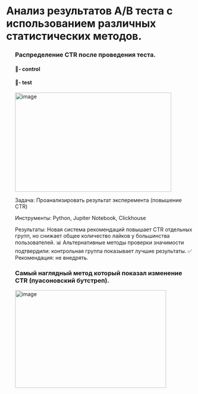 # Анализ результатов A/B теста с использованием различных статистических методов.

<ol>

### Распределение CTR после проведения теста.
#### 🔴- control
#### 🔵- test
<img width="420" height="267" alt="image" src="https://github.com/user-attachments/assets/0f9c365d-e1f0-47df-8c25-6e89e189a7f7" />

<p> Задача: Проанализировать результат эксперемента (повышение CTR) </p>
<p> Инструменты: Python, Jupiter Notebook, Clickhouse </p>
<p> Результаты: Новая система рекомендаций повышает CTR отдельных групп, но снижает общее количество лайков у большинства пользователей.
📊 Альтернативные методы проверки значимости подтвердили: контрольная группа показывает лучшие результаты.
✅ Рекомендация: не внедрять. </p>

### Самый наглядный метод который показал изменение CTR (пуасоновский бутстреп).
<img width="406" height="263" alt="image" src="https://github.com/user-attachments/assets/b261dfde-e42a-427c-be0f-a913fdf01aa4" />

</ol>

